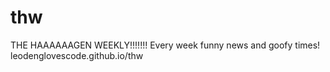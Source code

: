 # thw
THE HAAAAAAGEN WEEKLY!!!!!!!
Every week funny news and goofy times!
leodenglovescode.github.io/thw
